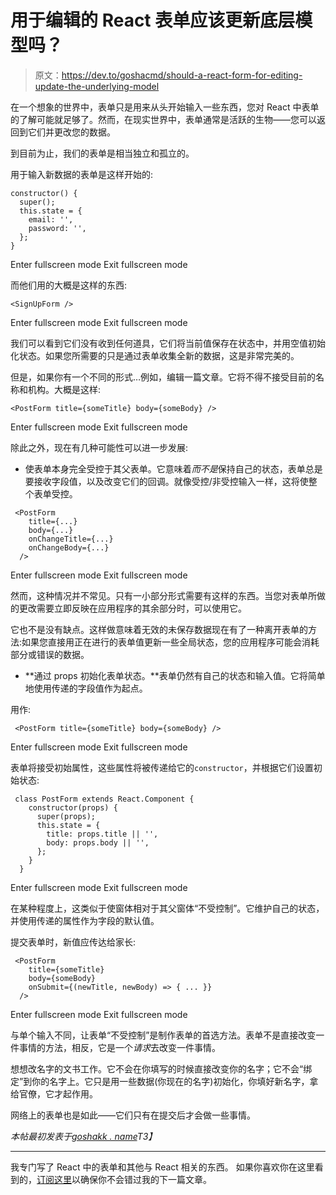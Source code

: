 # 用于编辑的 React 表单应该更新底层模型吗？

> 原文：<https://dev.to/goshacmd/should-a-react-form-for-editing-update-the-underlying-model>

在一个想象的世界中，表单只是用来从头开始输入一些东西，您对 React 中表单的了解可能就足够了。然而，在现实世界中，表单通常是活跃的生物——您可以返回到它们并更改您的数据。

到目前为止，我们的表单是相当独立和孤立的。

用于输入新数据的表单是这样开始的:

```
constructor() {
  super();
  this.state = {
    email: '',
    password: '',
  };
} 
```

Enter fullscreen mode Exit fullscreen mode

而他们用的大概是这样的东西:

```
<SignUpForm /> 
```

Enter fullscreen mode Exit fullscreen mode

我们可以看到它们没有收到任何道具，它们将当前值保存在状态中，并用空值初始化状态。如果您所需要的只是通过表单收集全新的数据，这是非常完美的。

但是，如果你有一个不同的形式…例如，编辑一篇文章。它将不得不接受目前的名称和机构。大概是这样:

```
<PostForm title={someTitle} body={someBody} /> 
```

Enter fullscreen mode Exit fullscreen mode

除此之外，现在有几种可能性可以进一步发展:

*   使表单本身完全受控于其父表单。它意味着*而不是*保持自己的状态，表单总是要接收字段值，以及改变它们的回调。就像受控/非受控输入一样，这将使整个表单受控。

```
 <PostForm
    title={...}
    body={...}
    onChangeTitle={...}
    onChangeBody={...}
  /> 
```

Enter fullscreen mode Exit fullscreen mode

然而，这种情况并不常见。只有一小部分形式需要有这样的东西。当您对表单所做的更改需要立即反映在应用程序的其余部分时，可以使用它。

它也不是没有缺点。这样做意味着无效的未保存数据现在有了一种离开表单的方法:如果您直接用正在进行的表单值更新一些全局状态，您的应用程序可能会消耗部分或错误的数据。

*   **通过 props 初始化表单状态。**表单仍然有自己的状态和输入值。它将简单地使用传递的字段值作为起点。

用作:

```
 <PostForm title={someTitle} body={someBody} /> 
```

Enter fullscreen mode Exit fullscreen mode

表单将接受初始属性，这些属性将被传递给它的`constructor`，并根据它们设置初始状态:

```
 class PostForm extends React.Component {
    constructor(props) {
      super(props);
      this.state = {
        title: props.title || '',
        body: props.body || '',
      };
    }
  } 
```

Enter fullscreen mode Exit fullscreen mode

在某种程度上，这类似于使窗体相对于其父窗体“不受控制”。它维护自己的状态，并使用传递的属性作为字段的默认值。

提交表单时，新值应传达给家长:

```
 <PostForm
    title={someTitle}
    body={someBody}
    onSubmit={(newTitle, newBody) => { ... }}
  /> 
```

Enter fullscreen mode Exit fullscreen mode

与单个输入不同，让表单“不受控制”是制作表单的首选方法。表单不是直接改变一件事情的方法，相反，它是一个*请求*去改变一件事情。

想想改名字的文书工作。它不会在你填写的时候直接改变你的名字；它不会“绑定”到你的名字上。它只是用一些数据(你现在的名字)初始化，你填好新名字，拿给官僚，它才起作用。

网络上的表单也是如此——它们只有在提交后才会做一些事情。

*本帖最初发表于[goshakk . name](https://goshakkk.name/react-forms-for-editing/)T3】*

* * *

我专门写了 React 中的表单和其他与 React 相关的东西。
如果你喜欢你在这里看到的，[订阅这里](http://goshakkk.name/subscribe/)以确保你不会错过我的下一篇文章。